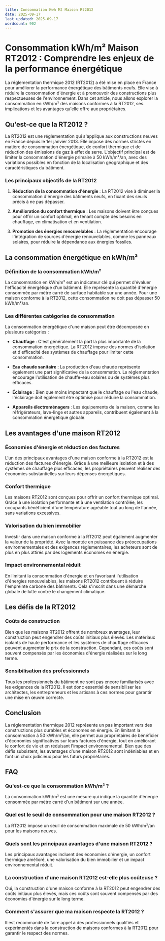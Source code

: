 ```yaml
---
title: Consommation Kwh M2 Maison Rt2012
date: 2025-09-17
last_updated: 2025-09-17
wordcount: 902
---
```


# Consommation kWh/m² Maison RT2012 : Comprendre les enjeux de la performance énergétique

La réglementation thermique 2012 (RT2012) a été mise en place en France pour améliorer la performance énergétique des bâtiments neufs. Elle vise à réduire la consommation d'énergie et à promouvoir des constructions plus respectueuses de l'environnement. Dans cet article, nous allons explorer la consommation en kWh/m² des maisons conformes à la RT2012, ses implications et les avantages qu'elle offre aux propriétaires.

## Qu'est-ce que la RT2012 ?

La RT2012 est une réglementation qui s'applique aux constructions neuves en France depuis le 1er janvier 2013. Elle impose des normes strictes en matière de consommation énergétique, de confort thermique et de réduction des émissions de gaz à effet de serre. L'objectif principal est de limiter la consommation d'énergie primaire à 50 kWh/m²/an, avec des variations possibles en fonction de la localisation géographique et des caractéristiques du bâtiment.

### Les principaux objectifs de la RT2012

1. **Réduction de la consommation d'énergie** : La RT2012 vise à diminuer la consommation d'énergie des bâtiments neufs, en fixant des seuils précis à ne pas dépasser.
   
2. **Amélioration du confort thermique** : Les maisons doivent être conçues pour offrir un confort optimal, en tenant compte des besoins en chauffage, en climatisation et en ventilation.

3. **Promotion des énergies renouvelables** : La réglementation encourage l'intégration de sources d'énergie renouvelables, comme les panneaux solaires, pour réduire la dépendance aux énergies fossiles.

## La consommation énergétique en kWh/m²

### Définition de la consommation kWh/m²

La consommation en kWh/m² est un indicateur clé qui permet d'évaluer l'efficacité énergétique d'un bâtiment. Elle représente la quantité d'énergie consommée par mètre carré de surface habitable sur une année. Pour une maison conforme à la RT2012, cette consommation ne doit pas dépasser 50 kWh/m²/an.

### Les différentes catégories de consommation

La consommation énergétique d'une maison peut être décomposée en plusieurs catégories :

- **Chauffage** : C'est généralement la part la plus importante de la consommation énergétique. La RT2012 impose des normes d'isolation et d'efficacité des systèmes de chauffage pour limiter cette consommation.

- **Eau chaude sanitaire** : La production d'eau chaude représente également une part significative de la consommation. La réglementation encourage l'utilisation de chauffe-eau solaires ou de systèmes plus efficaces.

- **Éclairage** : Bien que moins impactant que le chauffage ou l'eau chaude, l'éclairage doit également être optimisé pour réduire la consommation.

- **Appareils électroménagers** : Les équipements de la maison, comme les réfrigérateurs, lave-linge et autres appareils, contribuent également à la consommation énergétique globale.

## Les avantages d'une maison RT2012

### Économies d'énergie et réduction des factures

L'un des principaux avantages d'une maison conforme à la RT2012 est la réduction des factures d'énergie. Grâce à une meilleure isolation et à des systèmes de chauffage plus efficaces, les propriétaires peuvent réaliser des économies substantielles sur leurs dépenses énergétiques.

### Confort thermique

Les maisons RT2012 sont conçues pour offrir un confort thermique optimal. Grâce à une isolation performante et à une ventilation contrôlée, les occupants bénéficient d'une température agréable tout au long de l'année, sans variations excessives.

### Valorisation du bien immobilier

Investir dans une maison conforme à la RT2012 peut également augmenter la valeur de la propriété. Avec la montée en puissance des préoccupations environnementales et des exigences réglementaires, les acheteurs sont de plus en plus attirés par des logements économes en énergie.

### Impact environnemental réduit

En limitant la consommation d'énergie et en favorisant l'utilisation d'énergies renouvelables, les maisons RT2012 contribuent à réduire l'empreinte carbone des bâtiments. Cela s'inscrit dans une démarche globale de lutte contre le changement climatique.

## Les défis de la RT2012

### Coûts de construction

Bien que les maisons RT2012 offrent de nombreux avantages, leur construction peut engendrer des coûts initiaux plus élevés. Les matériaux isolants de haute performance et les systèmes de chauffage efficaces peuvent augmenter le prix de la construction. Cependant, ces coûts sont souvent compensés par les économies d'énergie réalisées sur le long terme.

### Sensibilisation des professionnels

Tous les professionnels du bâtiment ne sont pas encore familiarisés avec les exigences de la RT2012. Il est donc essentiel de sensibiliser les architectes, les entrepreneurs et les artisans à ces normes pour garantir une mise en œuvre correcte.

## Conclusion

La réglementation thermique 2012 représente un pas important vers des constructions plus durables et économes en énergie. En limitant la consommation à 50 kWh/m²/an, elle permet aux propriétaires de bénéficier d'économies significatives sur leurs factures d'énergie, tout en améliorant le confort de vie et en réduisant l'impact environnemental. Bien que des défis subsistent, les avantages d'une maison RT2012 sont indéniables et en font un choix judicieux pour les futurs propriétaires.

## FAQ

### Qu'est-ce que la consommation kWh/m² ?

La consommation kWh/m² est une mesure qui indique la quantité d'énergie consommée par mètre carré d'un bâtiment sur une année.

### Quel est le seuil de consommation pour une maison RT2012 ?

La RT2012 impose un seuil de consommation maximale de 50 kWh/m²/an pour les maisons neuves.

### Quels sont les principaux avantages d'une maison RT2012 ?

Les principaux avantages incluent des économies d'énergie, un confort thermique amélioré, une valorisation du bien immobilier et un impact environnemental réduit.

### La construction d'une maison RT2012 est-elle plus coûteuse ?

Oui, la construction d'une maison conforme à la RT2012 peut engendrer des coûts initiaux plus élevés, mais ces coûts sont souvent compensés par des économies d'énergie sur le long terme.

### Comment s'assurer que ma maison respecte la RT2012 ?

Il est recommandé de faire appel à des professionnels qualifiés et expérimentés dans la construction de maisons conformes à la RT2012 pour garantir le respect des normes.